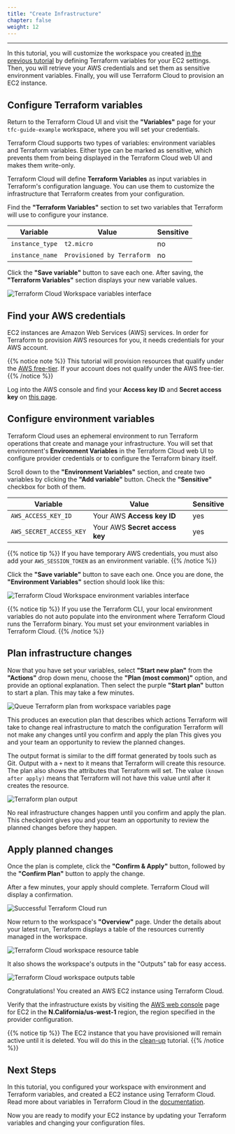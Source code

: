 ```yaml
---
title: "Create Infrastructure"
chapter: false
weight: 12
---
```

---

In this tutorial, you will customize the workspace you created [in the previous tutorial](/040_terraform_cloud_setup/3-cloud-workspace-create.html) by defining Terraform variables for your EC2 settings. Then, you will retrieve your AWS credentials and set them as sensitive environment variables. Finally, you will use Terraform Cloud to provision an EC2 instance.

## Configure Terraform variables

Return to the Terraform Cloud UI and visit the **"Variables"** page for your `tfc-guide-example` workspace, where you will set your credentials.

Terraform Cloud supports two types of variables: environment variables and Terraform variables. Either type can be marked as sensitive, which prevents them from being displayed in the Terraform Cloud web UI and makes them write-only.

Terraform Cloud will define **Terraform Variables** as input variables in Terraform's configuration language. You can use them to customize the infrastructure that Terraform creates from your configuration.

Find the **"Terraform Variables"** section to set two variables that Terraform will use to configure your instance.

| Variable        | Value                      | Sensitive |
| --------------- | -------------------------- | --------- |
| `instance_type` | `t2.micro`                 | no        |
| `instance_name` | `Provisioned by Terraform` | no        |

Click the **"Save variable"** button to save each one. After saving, the **"Terraform Variables"** section displays your new variable values.

![Terraform Cloud Workspace variables interface](/images/hashicorp/terraform/tfc_hashicorp-training_workspaces_tfc-guide-example_variables.png)

## Find your AWS credentials

EC2 instances are Amazon Web Services (AWS) services. In order for Terraform to provision AWS resources for you, it needs credentials for your AWS account.

{{% notice note %}}
This tutorial will provision resources that qualify under the [AWS free-tier](https://aws.amazon.com/free/). If your account does not qualify under the AWS free-tier.
{{% /notice %}}

Log into the AWS console and find your **Access key ID** and **Secret access key** on [this page](https://console.aws.amazon.com/iam/home#security_credential).

## Configure environment variables

Terraform Cloud uses an ephemeral environment to run Terraform operations that create and manage your infrastructure. You will set that environment's **Environment Variables** in the Terraform Cloud web UI to configure provider credentials or to configure the Terraform binary itself.

Scroll down to the **"Environment Variables"** section, and create two variables by clicking the **"Add variable"** button. Check the **"Sensitive"** checkbox for both of them.

| Variable                | Value                          | Sensitive |
| ----------------------- | ------------------------------ | --------- |
| `AWS_ACCESS_KEY_ID`     | Your AWS **Access key ID**     | yes       |
| `AWS_SECRET_ACCESS_KEY` | Your AWS **Secret access key** | yes       |

{{% notice tip %}}
If you have temporary AWS credentials, you must also add your `AWS_SESSION_TOKEN` as an environment variable.
{{% /notice %}}

Click the **"Save variable"** button to save each one. Once you are done, the **"Environment Variables"** section should look like this:

![Terraform Cloud Workspace environment variables interface](/images/hashicorp/terraform/cloud/environment-variables.png)

{{% notice tip %}}
If you use the Terraform CLI, your local environment variables do not auto populate into the environment where Terraform Cloud runs the Terraform binary. You must set your environment variables in Terraform Cloud.
{{% /notice %}}

## Plan infrastructure changes

Now that you have set your variables, select **"Start new plan"** from the **"Actions"** drop down menu, choose the **"Plan (most common)"** option, and provide an optional explanation. Then select the purple **"Start plan"** button to start a plan. This may take a few minutes.

![Queue Terraform plan from workspace variables page](/images/hashicorp/terraform/tfc_hashicorp-training_workspaces_tfc-guide-example_variables_queue_plan.png)

This produces an execution plan that describes which actions Terraform will take to change real infrastructure to match the configuration Terraform will not make any changes until you confirm and apply the plan This gives you and your team an opportunity to review the planned changes.

The output format is similar to the diff format generated by tools such as Git. Output with a `+` next to it means that Terraform will create this resource. The plan also shows the attributes that Terraform will set. The value `(known after apply)` means that Terraform will not have this value until after it creates the resource.

![Terraform plan output](/images/hashicorp/terraform/tfc_hashicorp-training_workspaces_tfc-guide-example_plan_output.png)

No real infrastructure changes happen until you confirm and apply the plan. This checkpoint gives you and your team an opportunity to review the planned changes before they happen.

## Apply planned changes

Once the plan is complete, click the **"Confirm & Apply"** button, followed by the **"Confirm Plan"** button to apply the change.

After a few minutes, your apply should complete. Terraform Cloud will display a confirmation.

![Successful Terraform Cloud run](/images/hashicorp/terraform/tfc_hashicorp-training_workspaces_tfc-guide-example_runs_complete.png)

Now return to the workspace's **"Overview"** page. Under the details about your latest run, Terraform displays a table of the resources currently managed in the workspace.

![Terraform Cloud workspace resource table](/images/hashicorp/terraform/tfc_hashicorp-training_workspaces_tfc-guide-example_resource_table.png)

It also shows the workspace's outputs in the "Outputs" tab for easy access.

![Terraform Cloud workspace outputs table](/images/hashicorp/terraform/tfc_hashicorp-training_workspaces_tfc-guide-example_resource_table_outputs.png)

Congratulations! You created an AWS EC2 instance using Terraform Cloud.

Verify that the infrastructure exists by visiting the [AWS web console](https://console.aws.amazon.com/) page for EC2 in the **N.California/us-west-1** region, the region specified in the provider configuration.

{{% notice tip %}}
The EC2 instance that you have provisioned will remain active until it is deleted. You will do this in the [clean-up](/090_cleanup/1-cloud-destroy.html) tutorial.
{{% /notice %}}

## Next Steps

In this tutorial, you configured your workspace with environment and Terraform variables, and created a EC2 instance using Terraform Cloud. Read more about variables in Terraform Cloud in the [documentation](https://www.terraform.io/docs/cloud/workspaces/variables.html).

Now you are ready to modify your EC2 instance by updating your Terraform variables and changing your configuration files.
